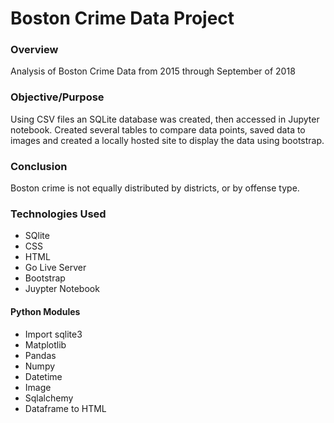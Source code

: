 # Boston Crime Data Project

### Overview

Analysis of Boston Crime Data from 2015 through September of 2018

### Objective/Purpose

Using CSV files an SQLite database was created, then accessed in Jupyter notebook.  Created several tables to compare data points, saved data to images and created a locally hosted site to display the data using bootstrap.

### Conclusion

Boston crime is not equally distributed by districts, or by offense type.  

### Technologies Used

- SQlite
- CSS
- HTML
- Go Live Server
- Bootstrap
- Juypter Notebook

#### Python Modules
- Import sqlite3
- Matplotlib
- Pandas
- Numpy
- Datetime
- Image
- Sqlalchemy
- Dataframe to HTML

